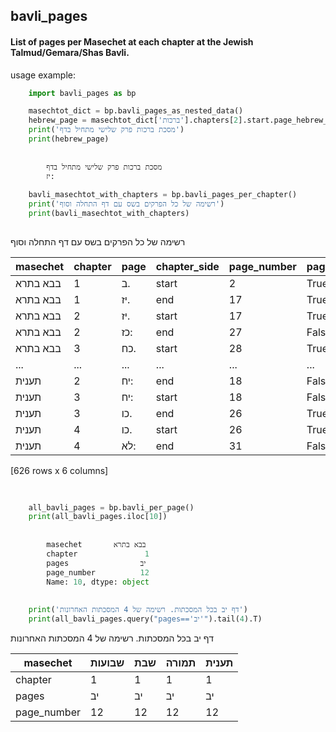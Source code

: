 ## bavli_pages

#### List of pages per Masechet at each chapter at the Jewish Talmud/Gemara/Shas Bavli.

usage example:
```python
    import bavli_pages as bp

    masechtot_dict = bp.bavli_pages_as_nested_data()
    hebrew_page = masechtot_dict['ברכות'].chapters[2].start.page_hebrew_string
    print('מסכת ברכות פרק שלישי מתחיל בדף')
    print(hebrew_page)
    
    
        מסכת ברכות פרק שלישי מתחיל בדף
        יז:         
    
    bavli_masechtot_with_chapters = bp.bavli_pages_per_chapter()
    print('רשימה של כל הפרקים בשס עם דף התחלה וסוף')
    print(bavli_masechtot_with_chapters)
    
```
    
רשימה של כל הפרקים בשס עם דף התחלה וסוף

| masechet   | chapter | page | chapter_side | page_number | page_first_side |
|------------|---------|------|--------------|-------------|------------------|
| בבא בתרא  | 1       | ב.   | start        | 2           | True             |
| בבא בתרא  | 1       | יז.  | end          | 17          | True             |
| בבא בתרא  | 2       | יז.  | start        | 17          | True             |
| בבא בתרא  | 2       | כז:  | end          | 27          | False            |
| בבא בתרא  | 3       | כח.  | start        | 28          | True             |
| ...        | ...     | ...  | ...          | ...         | ...              |
| תענית      | 2       | יח:  | end          | 18          | False            |
| תענית      | 3       | יח:  | start        | 18          | False            |
| תענית      | 3       | כו.  | end          | 26          | True             |
| תענית      | 4       | כו.  | start        | 26          | True             |
| תענית      | 4       | לא:  | end          | 31          | False            |
[626 rows x 6 columns]
```python
        
        
    all_bavli_pages = bp.bavli_per_page()
    print(all_bavli_pages.iloc[10])
    
    
        masechet       בבא בתרא
        chapter               1
        pages                יב
        page_number          12
        Name: 10, dtype: object
        
        
    print('דף יב בכל המסכתות. רשימה של 4 המסכתות האחרונות')
    print(all_bavli_pages.query("pages=='יב'").tail(4).T)

```

דף יב בכל המסכתות. רשימה של 4 המסכתות האחרונות

| masechet    | שבועות | שבת | תמורה | תענית |
|-------------|---------|-----|--------|--------|
| chapter     | 1       | 1   | 1      | 1      |
| pages       | יב      | יב  | יב     | יב     |
| page_number | 12      | 12  | 12     | 12     |
